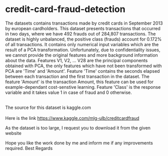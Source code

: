 # credit-card-fraud-detection
<p>The datasets contains transactions made by credit cards in September 2013 by european cardholders. 
This dataset presents transactions that occurred in two days, where we have 492 frauds out of 284,807 transactions. 
The dataset is highly unbalanced, the positive class (frauds) account for 0.172% of all transactions.
It contains only numerical input variables which are the result of a PCA transformation. 
Unfortunately, due to confidentiality issues, we cannot provide the original features and more background information about the data. 
Features V1, V2, ... V28 are the principal components obtained with PCA, the only features which have not been transformed with PCA are 'Time' and 'Amount'. Feature 'Time' contains the seconds elapsed between each transaction and the first transaction in the dataset. 
The feature 'Amount' is the transaction Amount, this feature can be used for example-dependant cost-senstive learning. 
Feature 'Class' is the response variable and it takes value 1 in case of fraud and 0 otherwise.</p>

<br> The source for this dataset is kaggle.com</br>
 <br>Here is the link https://www.kaggle.com/mlg-ulb/creditcardfraud  </br>
 <p>As the dataset is too large, I request you to download it from the given website</p>
 <p>Hope you like the work done by me and inform me if any improvements required.
  Best Regards
 </p>
